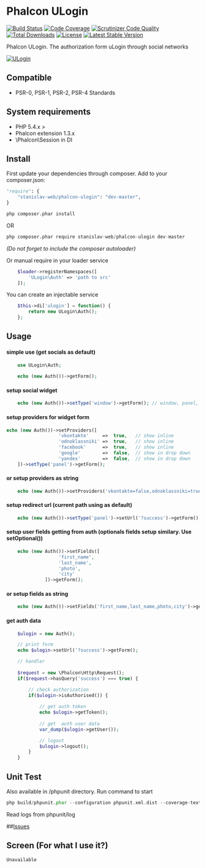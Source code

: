 # Phalcon ULogin
[![Build Status](https://travis-ci.org/stanislav-web/phalcon-ulogin.svg)](https://travis-ci.org/stanislav-web/phalcon-ulogin) [![Code Coverage](https://scrutinizer-ci.com/g/stanislav-web/phalcon-ulogin/badges/coverage.png?b=master)](https://scrutinizer-ci.com/g/stanislav-web/phalcon-ulogin/?branch=master) [![Scrutinizer Code Quality](https://scrutinizer-ci.com/g/stanislav-web/phalcon-ulogin/badges/quality-score.png?b=master)](https://scrutinizer-ci.com/g/stanislav-web/phalcon-ulogin/?branch=master) [![Total Downloads](https://poser.pugx.org/stanislav-web/phalcon-ulogin/downloads.svg)](https://packagist.org/packages/stanislav-web/phalcon-ulogin) [![License](https://poser.pugx.org/stanislav-web/phalcon-ulogin/license.svg)](https://packagist.org/packages/stanislav-web/phalcon-ulogin) [![Latest Stable Version](https://poser.pugx.org/stanislav-web/phalcon-ulogin/v/stable.svg)](https://packagist.org/packages/stanislav-web/phalcon-ulogin)

Phalcon ULogin. The authorization form uLogin through social networks

[![ULogin](https://ulogin.ru/img/feat1.png)](https://ulogin.ru)

## Compatible
- PSR-0, PSR-1, PSR-2, PSR-4 Standards

## System requirements
- PHP 5.4.x >
- Phalcon extension 1.3.x
- \Phalcon\Session in DI

## Install
First update your dependencies through composer. Add to your composer.json:
```python
"require": {
    "stanislav-web/phalcon-ulogin": "dev-master",
}
```
```python
php composer.phar install
```
OR
```python
php composer.phar require stanislav-web/phalcon-ulogin dev-master
```
_(Do not forget to include the composer autoloader)_

Or manual require in your loader service
```php
    $loader->registerNamespaces([
        'ULogin\Auth' => 'path to src'
    ]);
```
You can create an injectable service
```php
    $this->di['ulogin'] = function() {
        return new ULogin\Auth();
    };
```
## Usage

#### simple use (get socials as default)
```php
    use ULogin\Auth;
    
    echo (new Auth())->getForm();
```
#### setup social widget
```php
    echo (new Auth())->setType('window')->getForm(); // window, panel, small as default
```
#### setup providers for widget form
```php
echo (new Auth())->setProviders([
                   'vkontakte'     =>  true,   // show inline 
                   'odnoklassniki' =>  true,   // show inline 
                   'facebook'      =>  true,   // show inline 
                   'google'        =>  false,  // show in drop down
                   'yandex'        =>  false,  // show in drop down
    ])->setType('panel')->getForm();
```
#### or setup providers as string
```php
    echo (new Auth())->setProviders('vkontakte=false,odnoklassniki=true,facebook=true,google=true,yandex=true')->setType('panel')->getForm();
```
#### setup redirect url (current path using as default)
```php
    echo (new Auth())->setType('panel')->setUrl('?success')->getForm();
```
#### setup user fields getting from auth (optionals fields setup similary. Use setOptional())
```php
    echo (new Auth())->setFields([
                   'first_name',
                   'last_name',
                   'photo',
                   'city'
              ])->getForm();
```
#### or setup fields as string
```php
    echo (new Auth())->setFields('first_name,last_name,photo,city')->getForm();
```
#### get auth data
```php
    $ulogin = new Auth();

    // print form
    echo $ulogin->setUrl('?success')->getForm();

    // handler
    
    $request = new \Phalcon\Http\Request();
    if($request->hasQuery('success') === true) {

        // check authorization
        if($ulogin->isAuthorised()) {
            
            // get auth token 
            echo $ulogin->getToken();
            
            // get  auth user data
            var_dump($ulogin->getUser());

            // logout
            $ulogin->logout();
        }
    }
```

## Unit Test
Also available in /phpunit directory. Run command to start
```php
php build/phpunit.phar --configuration phpunit.xml.dist --coverage-text
```

Read logs from phpunit/log

##[Issues](https://github.com/stanislav-web/phalcon-ulogin/issues "Issues")

## Screen (For what I use it?)
```
Unavailable
```
